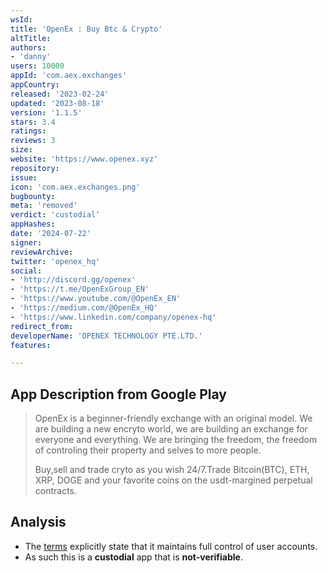 ```yaml
---
wsId: 
title: 'OpenEx : Buy Btc & Crypto'
altTitle: 
authors:
- 'danny'
users: 10000
appId: 'com.aex.exchanges'
appCountry: 
released: '2023-02-24'
updated: '2023-08-18'
version: '1.1.5'
stars: 3.4
ratings: 
reviews: 3
size: 
website: 'https://www.openex.xyz'
repository: 
issue: 
icon: 'com.aex.exchanges.png'
bugbounty: 
meta: 'removed'
verdict: 'custodial'
appHashes: 
date: '2024-07-22'
signer: 
reviewArchive: 
twitter: 'openex_hq'
social:
- 'http://discord.gg/openex'
- 'https://t.me/OpenExGroup_EN'
- 'https://www.youtube.com/@OpenEx_EN'
- 'https://medium.com/@OpenEx_HQ'
- 'https://www.linkedin.com/company/openex-hq'
redirect_from: 
developerName: 'OPENEX TECHNOLOGY PTE.LTD.'
features: 

---
```


## App Description from Google Play

  > OpenEx is a beginner-friendly exchange with an original model. We are building a new encryto world, we are building an exchange for everyone and everything. We are bringing the freedom, the freedom of controling their property and selves to more people.
  >
  > Buy,sell and trade cryto as you wish 24/7.Trade Bitcoin(BTC), ETH, XRP, DOGE and your favorite coins on the usdt-margined perpetual contracts.

## Analysis 

- The [terms](https://www.openex.xyz/about/terms) explicitly state that it maintains full control of user accounts.
- As such this is a **custodial** app that is **not-verifiable**.
